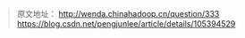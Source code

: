 > 原文地址： <http://wenda.chinahadoop.cn/question/333>
https://blog.csdn.net/pengjunlee/article/details/105394529